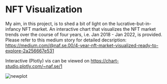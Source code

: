 # NFT Visualization

My aim, in this project, is to shed a bit of light on the lucrative-but-in-infancy NFT market. An interactive chart that visualizes the NFT market trends over the course of four years, i.e. Jan 2018 - Jan 2022, is provided. Please refer to this medium story for detailed decsription: https://medium.com/@naf.se.00/4-year-nft-market-visualized-ready-to-explore-2a256667e531 

Interactive (Plotly) vis can be viewed on https://chart-studio.plotly.com/~naf.se/1

![newplot](https://user-images.githubusercontent.com/99049403/205997056-4ce6b68e-3f31-43c8-95bc-e05f88f5d40f.png)

